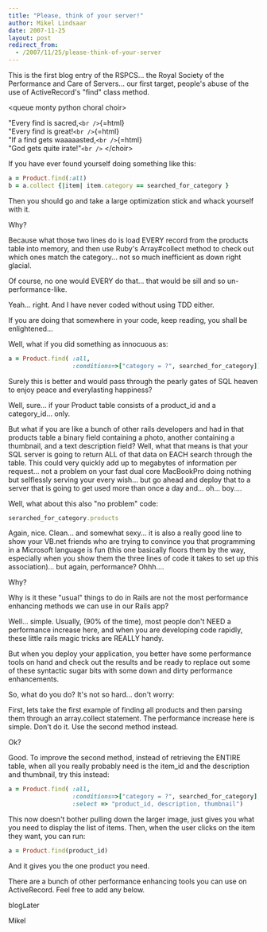 ```yaml
---
title: "Please, think of your server!"
author: Mikel Lindsaar
date: 2007-11-25
layout: post
redirect_from:
  - /2007/11/25/please-think-of-your-server
---
```

This is the first blog entry of the RSPCS... the Royal Society of the
Performance and Care of Servers... our first target, people's abuse of
the use of ActiveRecord's "find" class method.

\<queue monty python choral choir&gt;

"Every find is sacred,`<br />`{=html}\
"Every find is great!`<br />`{=html}\
"If a find gets waaaaasted,`<br />`{=html}\
"God gets quite irate!"`<br />`
\</choir&gt;

If you have ever found yourself doing something like this:

``` ruby
a = Product.find(:all)
b = a.collect {|item| item.category == searched_for_category }
```

Then you should go and take a large optimization stick and whack
yourself with it.

Why?

Because what those two lines do is load EVERY record from the products
table into memory, and then use Ruby's Array#collect method to check out
which ones match the category... not so much inefficient as down right
glacial.

Of course, no one would EVERY do that... that would be sill and so
un-performance-like.

Yeah... right. And I have never coded without using TDD either.

If you are doing that somewhere in your code, keep reading, you shall be
enlightened...

Well, what if you did something as innocuous as:

``` ruby
a = Product.find( :all, 
                  :conditions=>["category = ?", searched_for_category])
```

Surely this is better and would pass through the pearly gates of SQL
heaven to enjoy peace and everylasting happiness?

Well, sure... if your Product table consists of a product_id and a
category_id... only.

But what if you are like a bunch of other rails developers and had in
that products table a binary field containing a photo, another
containing a thumbnail, and a text description field? Well, what that
means is that your SQL server is going to return ALL of that data on
EACH search through the table. This could very quickly add up to
megabytes of information per request... not a problem on your fast dual
core MacBookPro doing nothing but selflessly serving your every wish...
but go ahead and deploy that to a server that is going to get used more
than once a day and... oh... boy....

Well, what about this also "no problem" code:

``` ruby
serarched_for_category.products
```

Again, nice. Clean... and somewhat sexy... it is also a really good line
to show your VB.net friends who are trying to convince you that
programming in a Microsoft language is fun (this one basically floors
them by the way, especially when you show them the three lines of code
it takes to set up this association)... but again, performance? Ohhh....

Why?

Why is it these "usual" things to do in Rails are not the most
performance enhancing methods we can use in our Rails app?

Well... simple. Usually, (90% of the time), most people don't NEED a
performance increase here, and when you are developing code rapidly,
these little rails magic tricks are REALLY handy.

But when you deploy your application, you better have some performance
tools on hand and check out the results and be ready to replace out some
of these syntactic sugar bits with some down and dirty performance
enhancements.

So, what do you do? It's not so hard... don't worry:

First, lets take the first example of finding all products and then
parsing them through an array.collect statement. The performance
increase here is simple. Don't do it. Use the second method instead.

Ok?

Good. To improve the second method, instead of retrieving the ENTIRE
table, when all you really probably need is the item_id and the
description and thumbnail, try this instead:

``` ruby
a = Product.find( :all, 
                  :conditions=>["category = ?", searched_for_category],
                  :select => "product_id, description, thumbnail")
```

This now doesn't bother pulling down the larger image, just gives you
what you need to display the list of items. Then, when the user clicks
on the item they want, you can run:

``` ruby
a = Product.find(product_id)
```

And it gives you the one product you need.

There are a bunch of other performance enhancing tools you can use on
ActiveRecord. Feel free to add any below.

blogLater

Mikel

